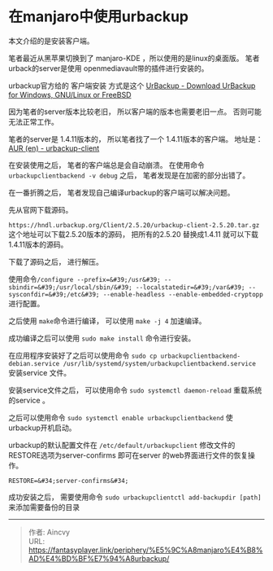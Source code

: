 # 在manjaro中使用urbackup


本文介绍的是安装客户端。 

笔者最近从黑苹果切换到了 manjaro-KDE ，所以使用的是linux的桌面版。 笔者urback的server是使用 openmediavault带的插件进行安装的。

urbackup官方给的 客户端安装 方式是这个 [UrBackup - Download UrBackup for Windows, GNU/Linux or FreeBSD](https://www.urbackup.org/download.html#client_arch)

因为笔者的server版本比较老旧， 所以客户端的版本也需要老旧一点。 否则可能无法正常工作。 

笔者的server是 1.4.11版本的， 所以笔者找了一个 1.4.11版本的客户端。 地址是： [AUR (en) - urbackup-client](https://aur.archlinux.org/packages/urbackup-client)

在安装使用之后， 笔者的客户端总是会自动崩溃。 在使用命令`urbackupclientbackend -v debug` 之后， 笔者发现是在加密的部分出错了。

在一番折腾之后， 笔者发现自己编译urbackup的客户端可以解决问题。

先从官网下载源码。 

`https://hndl.urbackup.org/Client/2.5.20/urbackup-client-2.5.20.tar.gz` 这个地址可以下载2.5.20版本的源码， 把所有的2.5.20 替换成1.4.11 就可以下载1.4.11版本的源码。

下载了源码之后， 进行解压。

使用命令`/configure --prefix=&#39;/usr&#39; --sbindir=&#39;/usr/local/sbin/&#39; --localstatedir=&#39;/var&#39; --sysconfdir=&#39;/etc&#39; --enable-headless --enable-embedded-cryptopp` 进行配置。

之后使用  `make`命令进行编译， 可以使用 `make -j 4` 加速编译。

成功编译之后可以使用 `sudo make install` 命令进行安装。

在应用程序安装好了之后可以使用命令 `sudo cp urbackupclientbackend-debian.service /usr/lib/systemd/system/urbackupclientbackend.service` 安装service 文件。 

安装service文件之后， 可以使用命令 `sudo systemctl daemon-reload` 重载系统的service 。

之后可以使用命令 `sudo systemctl enable urbackupclientbackend` 使urbackup开机启动。

urbackup的默认配置文件在 `/etc/default/urbackupclient` 修改文件的RESTORE选项为server-confirms 即可在server 的web界面进行文件的恢复操作。 

`RESTORE=&#34;server-confirms&#34;`

成功安装之后， 需要使用命令 `sudo urbackupclientctl add-backupdir [path]`  来添加需要备份的目录


---

> 作者: Aincvy  
> URL: https://fantasyplayer.link/periphery/%E5%9C%A8manjaro%E4%B8%AD%E4%BD%BF%E7%94%A8urbackup/  

